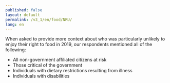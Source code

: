 ```yaml
---
published: false
layout: default
permalink: /v3_1/en/food/NRU/
lang: en
---
```

When asked to provide more context about who was particularly unlikely to enjoy their right to food in 2019, our respondents mentioned all of the following:

-	All non-government affiliated citizens at risk 
-	Those critical of the government
-	Individuals with dietary restrictions resulting from illness
-	Individuals with disabilities

